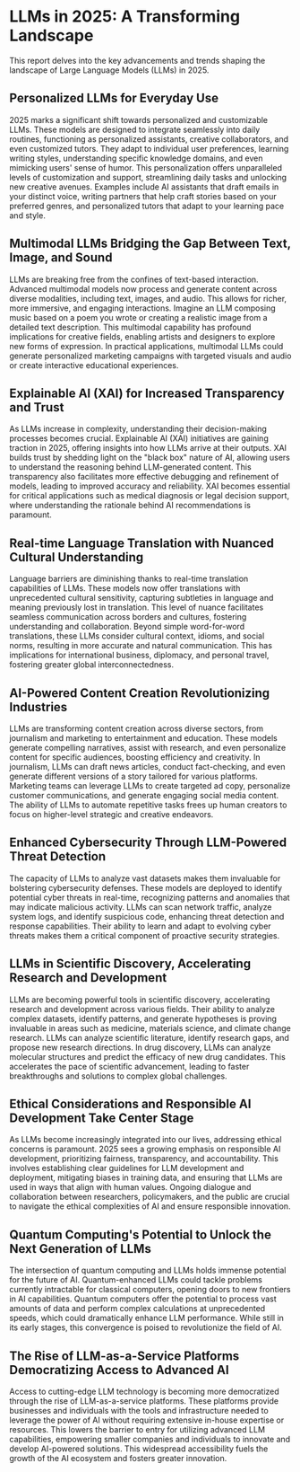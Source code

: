 # LLMs in 2025: A Transforming Landscape

This report delves into the key advancements and trends shaping the landscape of Large Language Models (LLMs) in 2025.

## Personalized LLMs for Everyday Use

2025 marks a significant shift towards personalized and customizable LLMs. These models are designed to integrate seamlessly into daily routines, functioning as personalized assistants, creative collaborators, and even customized tutors.  They adapt to individual user preferences, learning writing styles, understanding specific knowledge domains, and even mimicking users' sense of humor. This personalization offers unparalleled levels of customization and support, streamlining daily tasks and unlocking new creative avenues. Examples include AI assistants that draft emails in your distinct voice, writing partners that help craft stories based on your preferred genres, and personalized tutors that adapt to your learning pace and style.

## Multimodal LLMs Bridging the Gap Between Text, Image, and Sound

LLMs are breaking free from the confines of text-based interaction. Advanced multimodal models now process and generate content across diverse modalities, including text, images, and audio. This allows for richer, more immersive, and engaging interactions.  Imagine an LLM composing music based on a poem you wrote or creating a realistic image from a detailed text description. This multimodal capability has profound implications for creative fields, enabling artists and designers to explore new forms of expression. In practical applications, multimodal LLMs could generate personalized marketing campaigns with targeted visuals and audio or create interactive educational experiences.

## Explainable AI (XAI) for Increased Transparency and Trust

As LLMs increase in complexity, understanding their decision-making processes becomes crucial. Explainable AI (XAI) initiatives are gaining traction in 2025, offering insights into how LLMs arrive at their outputs. XAI builds trust by shedding light on the "black box" nature of AI, allowing users to understand the reasoning behind LLM-generated content.  This transparency also facilitates more effective debugging and refinement of models, leading to improved accuracy and reliability. XAI becomes essential for critical applications such as medical diagnosis or legal decision support, where understanding the rationale behind AI recommendations is paramount.

## Real-time Language Translation with Nuanced Cultural Understanding

Language barriers are diminishing thanks to real-time translation capabilities of LLMs.  These models now offer translations with unprecedented cultural sensitivity, capturing subtleties in language and meaning previously lost in translation.  This level of nuance facilitates seamless communication across borders and cultures, fostering understanding and collaboration.  Beyond simple word-for-word translations, these LLMs consider cultural context, idioms, and social norms, resulting in more accurate and natural communication. This has implications for international business, diplomacy, and personal travel, fostering greater global interconnectedness.

## AI-Powered Content Creation Revolutionizing Industries

LLMs are transforming content creation across diverse sectors, from journalism and marketing to entertainment and education. These models generate compelling narratives, assist with research, and even personalize content for specific audiences, boosting efficiency and creativity. In journalism, LLMs can draft news articles, conduct fact-checking, and even generate different versions of a story tailored for various platforms. Marketing teams can leverage LLMs to create targeted ad copy, personalize customer communications, and generate engaging social media content. The ability of LLMs to automate repetitive tasks frees up human creators to focus on higher-level strategic and creative endeavors.

## Enhanced Cybersecurity Through LLM-Powered Threat Detection

The capacity of LLMs to analyze vast datasets makes them invaluable for bolstering cybersecurity defenses. These models are deployed to identify potential cyber threats in real-time, recognizing patterns and anomalies that may indicate malicious activity.  LLMs can scan network traffic, analyze system logs, and identify suspicious code, enhancing threat detection and response capabilities. Their ability to learn and adapt to evolving cyber threats makes them a critical component of proactive security strategies.

## LLMs in Scientific Discovery, Accelerating Research and Development

LLMs are becoming powerful tools in scientific discovery, accelerating research and development across various fields. Their ability to analyze complex datasets, identify patterns, and generate hypotheses is proving invaluable in areas such as medicine, materials science, and climate change research.  LLMs can analyze scientific literature, identify research gaps, and propose new research directions. In drug discovery, LLMs can analyze molecular structures and predict the efficacy of new drug candidates. This accelerates the pace of scientific advancement, leading to faster breakthroughs and solutions to complex global challenges.

## Ethical Considerations and Responsible AI Development Take Center Stage

As LLMs become increasingly integrated into our lives, addressing ethical concerns is paramount.  2025 sees a growing emphasis on responsible AI development, prioritizing fairness, transparency, and accountability.  This involves establishing clear guidelines for LLM development and deployment, mitigating biases in training data, and ensuring that LLMs are used in ways that align with human values.  Ongoing dialogue and collaboration between researchers, policymakers, and the public are crucial to navigate the ethical complexities of AI and ensure responsible innovation.

## Quantum Computing's Potential to Unlock the Next Generation of LLMs

The intersection of quantum computing and LLMs holds immense potential for the future of AI. Quantum-enhanced LLMs could tackle problems currently intractable for classical computers, opening doors to new frontiers in AI capabilities. Quantum computers offer the potential to process vast amounts of data and perform complex calculations at unprecedented speeds, which could dramatically enhance LLM performance.  While still in its early stages, this convergence is poised to revolutionize the field of AI.

## The Rise of LLM-as-a-Service Platforms Democratizing Access to Advanced AI

Access to cutting-edge LLM technology is becoming more democratized through the rise of LLM-as-a-service platforms.  These platforms provide businesses and individuals with the tools and infrastructure needed to leverage the power of AI without requiring extensive in-house expertise or resources. This lowers the barrier to entry for utilizing advanced LLM capabilities, empowering smaller companies and individuals to innovate and develop AI-powered solutions.  This widespread accessibility fuels the growth of the AI ecosystem and fosters greater innovation.